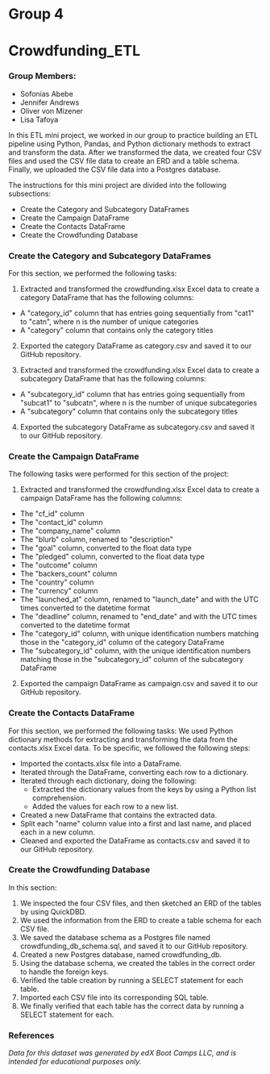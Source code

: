 # Group 4
# Crowdfunding_ETL

### Group Members:
* Sofonias Abebe
* Jennifer Andrews
* Oliver von Mizener
* Lisa Tafoya 

In this ETL mini project, we worked in our group to practice building an ETL pipeline using Python, Pandas, and Python dictionary methods to extract and transform the data. After we transformed the data, we created four CSV files and used the CSV file data to create an ERD and a table schema. Finally, we uploaded the CSV file data into a Postgres database.

The instructions for this mini project are divided into the following subsections:
* Create the Category and Subcategory DataFrames
* Create the Campaign DataFrame
* Create the Contacts DataFrame
* Create the Crowdfunding Database

### Create the Category and Subcategory DataFrames

For this section, we performed the following tasks: 

1. Extracted and transformed the crowdfunding.xlsx Excel data to create a category DataFrame that has the following columns:
* A "category_id" column that has entries going sequentially from "cat1" to "catn", where n is the number of unique categories
* A "category" column that contains only the category titles
2. Exported the category DataFrame as category.csv and saved it to our GitHub repository.

3. Extracted and transformed the crowdfunding.xlsx Excel data to create a subcategory DataFrame that has the following columns:
* A "subcategory_id" column that has entries going sequentially from "subcat1" to "subcatn", where n is the number of unique subcategories
* A "subcategory" column that contains only the subcategory titles

4. Exported the subcategory DataFrame as subcategory.csv and saved it to our GitHub repository.

### Create the Campaign DataFrame

The following tasks were performed for this section of the project:

1. Extracted and transformed the crowdfunding.xlsx Excel data to create a campaign DataFrame has the following columns:
* The "cf_id" column
* The "contact_id" column
* The "company_name" column
* The "blurb" column, renamed to "description"
* The "goal" column, converted to the float data type
* The "pledged" column, converted to the float data type
* The "outcome" column
* The "backers_count" column
* The "country" column
* The "currency" column
* The "launched_at" column, renamed to "launch_date" and with the UTC times converted to the datetime format
* The "deadline" column, renamed to "end_date" and with the UTC times converted to the datetime format
* The "category_id" column, with unique identification numbers matching those in the "category_id" column of the category DataFrame
* The "subcategory_id" column, with the unique identification numbers matching those in the "subcategory_id" column of the subcategory DataFrame

2. Exported the campaign DataFrame as campaign.csv and saved it to our GitHub repository.

### Create the Contacts DataFrame

For this section, we performed the following tasks: 
We used Python dictionary methods for extracting and transforming the data from the contacts.xlsx Excel data. To be specific, we followed the following steps:
* Imported the contacts.xlsx file into a DataFrame.
* Iterated through the DataFrame, converting each row to a dictionary.
* Iterated through each dictionary, doing the following:
    * Extracted the dictionary values from the keys by using a Python list comprehension.
    * Added the values for each row to a new list.
* Created a new DataFrame that contains the extracted data.
* Split each "name" column value into a first and last name, and placed each in a new column.
* Cleaned and exported the DataFrame as contacts.csv and saved it to our GitHub repository.

### Create the Crowdfunding Database

In this section:

1. We inspected the four CSV files, and then sketched an ERD of the tables by using QuickDBD.
2. We used the information from the ERD to create a table schema for each CSV file.
3. We saved the database schema as a Postgres file named crowdfunding_db_schema.sql, and saved it to our GitHub repository.
4. Created a new Postgres database, named crowdfunding_db.
5. Using the database schema, we created the tables in the correct order to handle the foreign keys.
6. Verified the table creation by running a SELECT statement for each table.
7. Imported each CSV file into its corresponding SQL table.
8. We finally verified that each table has the correct data by running a SELECT statement for each.


### References
*Data for this dataset was generated by edX Boot Camps LLC, and is intended for educational purposes only.*